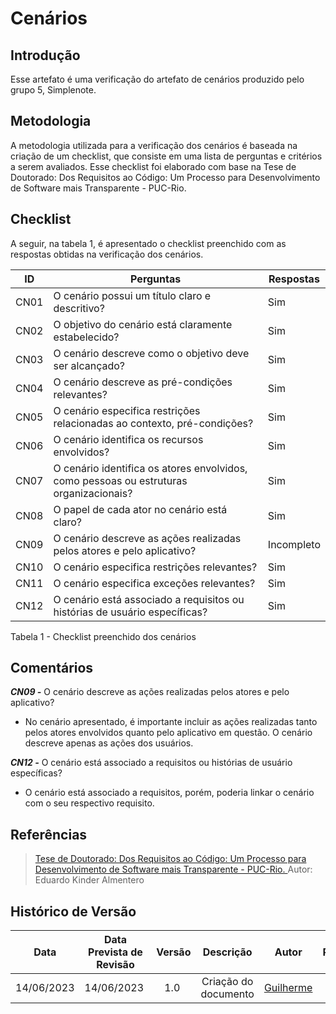 # Cenários
## Introdução
Esse artefato é  uma verificação do artefato de cenários produzido pelo grupo 5, Simplenote.  

## Metodologia
A metodologia utilizada para a verificação dos cenários é baseada na criação de um checklist, que consiste em uma lista de perguntas e critérios a serem avaliados. Esse checklist foi elaborado com base na Tese de Doutorado: Dos Requisitos ao Código: Um Processo para Desenvolvimento de Software mais Transparente - PUC-Rio.

## Checklist
A seguir, na tabela 1, é apresentado o checklist preenchido com as respostas obtidas na verificação dos cenários.

| ID  | Perguntas                                                                                                     | Respostas |
|-----|--------------------------------------------------------------------------------------------------------------|-----------|
| CN01   | O cenário possui um título claro e descritivo?                                                               | Sim       |
| CN02   | O objetivo do cenário está claramente estabelecido?                                                         | Sim       |
| CN03   | O cenário descreve como o objetivo deve ser alcançado?                                                       | Sim       |
| CN04   | O cenário descreve as pré-condições relevantes?                                           | Sim       |
| CN05   | O cenário especifica restrições relacionadas ao contexto, pré-condições?   | Sim       |
| CN06   | O cenário identifica os recursos envolvidos?                                                         | Sim       |
| CN07   | O cenário identifica os atores envolvidos, como pessoas ou estruturas organizacionais?                       | Sim       |
| CN08   | O papel de cada ator no cenário está claro?                                                                   | Sim       |
| CN09  | O cenário descreve as ações realizadas pelos atores e pelo aplicativo?                                       | Incompleto       |
| CN10  | O cenário especifica restrições relevantes?                                                      | Sim       |
| CN11  | O cenário especifica exceções relevantes?                                                      | Sim       |
| CN12  | O cenário está associado a requisitos ou histórias de usuário específicas?                                   | Sim       |
<p> Tabela 1 - Checklist preenchido dos cenários </p>

## Comentários
***CN09 -*** O cenário descreve as ações realizadas pelos atores e pelo aplicativo?
<br>
- No cenário apresentado, é importante incluir as ações realizadas tanto pelos atores envolvidos quanto pelo aplicativo em questão. O cenário descreve apenas as ações dos usuários.

***CN12 -*** O cenário está associado a requisitos ou histórias de usuário específicas?
<br>
- O cenário está associado a requisitos, porém, poderia linkar o cenário com o seu respectivo requisito.

## Referências
> [Tese de Doutorado: Dos Requisitos ao Código: Um Processo para Desenvolvimento de Software mais Transparente - PUC-Rio. ](http://www-di.inf.puc-rio.br/~julio/bnncap3.pdf) Autor: Eduardo Kinder Almentero

## Histórico de Versão

| Data | Data Prevista de Revisão | Versão | Descrição | Autor | Revisor |
| :--: | :--: | :--: | :--: | :--: | :--: |
| 14/06/2023 | 14/06/2023 |  1.0   | Criação do documento | [Guilherme](https://github.com/guilhermekishimoto) |  [Pedro](https://github.com/pedrobarbosaocb) |
